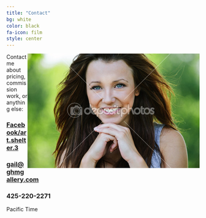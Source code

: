 ```yaml
---
title: "Contact"
bg: white
color: black
fa-icon: film
style: center
---
```


<img align="right" width="449" height="299" src="img/gail-portrait-449x299.jpg">
Contact me about pricing, commission work, or anything else:

### <a target="_blank" href="https://www.facebook.com/art.shelter.3">Facebook/art.shelter.3</a>

### gail@ghmgallery.com

### 425-220-2271
Pacific Time

<!--
<div class="email-octopus-form-wrapper">
<h2 class="email-octopus-heading">Subscribe:</h2>
<p class="email-octopus-success-message"></p>
<p class="email-octopus-error-message"></p>
<form method="post" action="https://emailoctopus.com/lists/68312c04-643d-11e6-b4a1-06ef9e0a2bd5/members/external-add" class="email-octopus-form">
<div class="email-octopus-form-row">
<label>Email address (required)</label>
<input type="email" name="emailAddress" class="email-octopus-email-address">
</div>
<div class="email-octopus-form-row">
<label>First name</label>
<input type="text" name="firstName" class="email-octopus-first-name">
</div>
<div class="email-octopus-form-row">
<label>Last name</label>
<input type="text" name="lastName" class="email-octopus-last-name">
</div>
<div class="email-octopus-form-row-hp">
 
<input type="text" name="hp68312c04-643d-11e6-b4a1-06ef9e0a2bd5" autocomplete="off" value="">
</div>
<div class="email-octopus-form-row-subscribe">
<input type="hidden" name="successRedirectUrl" class="email-octopus-success-redirect-url" value="">
<button type="submit">Subscribe</button>
</div>
</form>
<div class="email-octopus-referral">
Powered by <a href="https://emailoctopus.com/">EmailOctopus</a>
</div>
</div>
<script data-rocketsrc="https://ajax.googleapis.com/ajax/libs/jquery/3.0.0/jquery.min.js" type="text/rocketscript" data-rocketoptimized="true"></script>
<script data-rocketsrc="https://emailoctopus.com/bundles/emailoctopuslist/js/formEmbed.js" type="text/rocketscript" data-rocketoptimized="true"></script>
-->